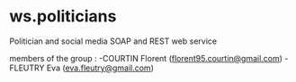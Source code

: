 # ws.politicians

Politician and social media SOAP and REST web service

members of the group :
-COURTIN Florent (florent95.courtin@gmail.com)
-FLEUTRY Eva (eva.fleutry@gmail.com)


